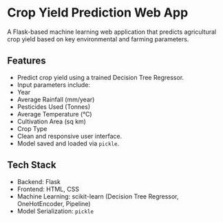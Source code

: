 # Crop Yield Prediction Web App

A Flask-based machine learning web application that predicts agricultural crop yield based on key environmental and farming parameters.

##  Features

  - Predict crop yield using a trained Decision Tree Regressor.
  - Input parameters include:
  - Year
  - Average Rainfall (mm/year)
  - Pesticides Used (Tonnes)
  - Average Temperature (°C)
  - Cultivation Area (sq km)
  - Crop Type
  - Clean and responsive user interface.
  - Model saved and loaded via `pickle`.

## Tech Stack

- Backend: Flask
- Frontend: HTML, CSS
- Machine Learning: scikit-learn (Decision Tree Regressor, OneHotEncoder, Pipeline)
- Model Serialization: `pickle`



